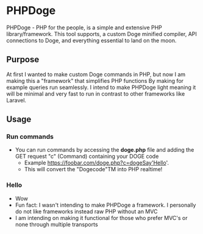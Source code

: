 # PHPDoge
PHPDoge - PHP for the people,
is a simple and extensive PHP library/framework.
This tool supports, a custom Doge minified compiler, API connections to Doge, and everything essential to land on the moon.

## Purpose
At first I wanted to make custom Doge commands in PHP, but now I am making this a "framework" that simplifies PHP functions
By making for example queries run seamlessly.
I intend to make PHPDoge light meaning it will be minimal and very fast to run in contrast to other frameworks like Laravel.

## Usage
### Run commands
  * You can run commands by accessing the **doge.php** file and adding the GET request "c" (Command) containing your DOGE code
    * Example https://foobar.com/doge.php?c=dogeSay'Hello'.
    * This will convert the "Dogecode"TM into PHP realtime!

### Hello
  * Wow
  * Fun fact: I wasn't intending to make PHPDoge a framework. I personally do not like frameworks instead raw PHP without an MVC
   * I am intending on making it functional for those who prefer MVC's or none through multiple transports
